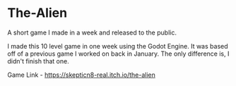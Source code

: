 # The-Alien
A short game I made in a week and released to the public.

I made this 10 level game in one week using the Godot Engine. It was based off of a previous game I worked on back in January. The only difference is, I didn't finish that one.

Game Link - https://skepticn8-real.itch.io/the-alien
